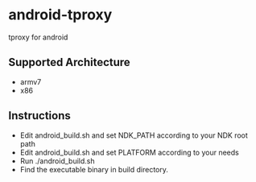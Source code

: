 android-tproxy
==============

tproxy for android

Supported Architecture
----

* armv7
* x86

Instructions
----
* Edit android_build.sh and set NDK_PATH according to your NDK root path
* Edit android_build.sh and set PLATFORM according to your needs
* Run ./android_build.sh
* Find the executable binary in build directory.
